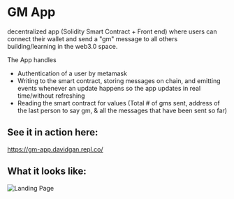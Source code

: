 # GM App

decentralized app (Solidity Smart Contract + Front end) where users can connect their wallet and send a "gm" message to all others building/learning in the web3.0 space.

The App handles
- Authentication of a user by metamask
- Writing to the smart contract, storing messages on chain, and emitting events whenever an update happens so the app updates in real time/without refreshing
- Reading the smart contract for values (Total # of gms sent, address of the last person to say gm, & all the messages that have been sent so far)

## See it in action here:
https://gm-app.davidgan.repl.co/

## What it looks like:
![Landing Page](https://github.com/dgan11/gm-app/demo.png)
